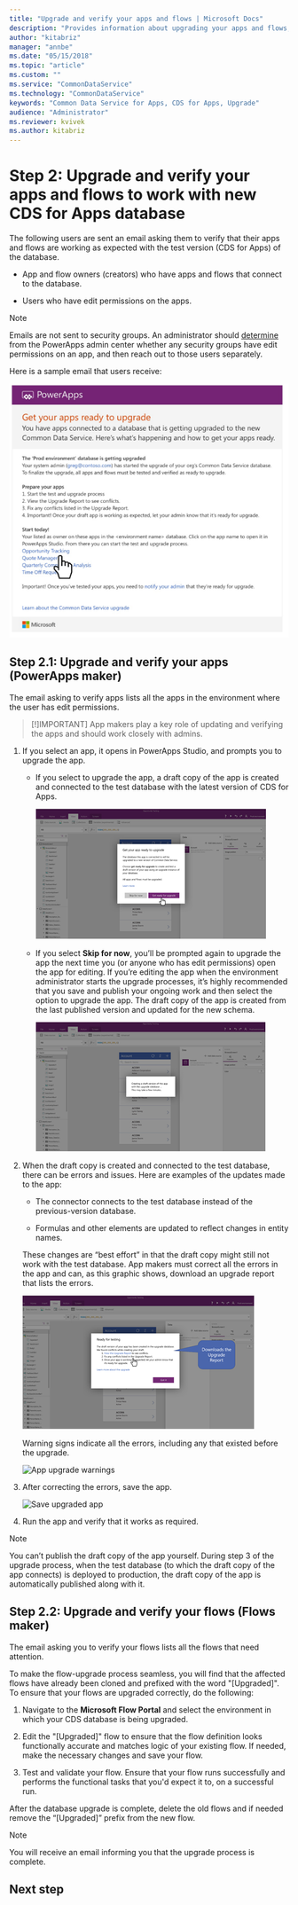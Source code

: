 ```yaml
---
title: "Upgrade and verify your apps and flows | Microsoft Docs"
description: "Provides information about upgrading your apps and flows, and then verifying it to ensure it works with the test CDS for Apps database."
author: "kitabriz"
manager: "annbe"
ms.date: "05/15/2018"
ms.topic: "article"
ms.custom: ""
ms.service: "CommonDataService"
ms.technology: "CommonDataService"
keywords: "Common Data Service for Apps, CDS for Apps, Upgrade"
audience: "Administrator"
ms.reviewer: kvivek
ms.author: kitabriz
---
```


# Step 2: Upgrade and verify your apps and flows to work with new CDS for Apps database

The following users are sent an email asking them to verify that their apps and
flows are working as expected with the test version (CDS for Apps) of the
database. 

-   App and flow owners (creators) who have apps and flows that connect to the
    database. 

-   Users who have edit permissions on the apps. 

> [!NOTE]
> Emails are not sent to security groups. An administrator should
[determine](https://docs.microsoft.com/en-us/powerapps/administrator/admin-manage-apps)
from the PowerApps admin center whether any security groups have edit
permissions on an app, and then reach out to those users separately.

Here is a sample email that users receive: 

![Sample email after database upgrade](media/upgrade-email.png)

## Step 2.1: Upgrade and verify your apps (PowerApps maker)

The email asking to verify apps lists all the apps in the environment where the
user has edit permissions.

> [!]IMPORTANT]
> App makers play a key role of updating and verifying the apps and should work
closely with admins. 

1.  If you select an app, it opens in PowerApps Studio, and prompts you to
    upgrade the app.

    - If you select to upgrade the app, a draft copy of the app is created and
        connected to the test database with the latest version of CDS for Apps.

        ![Upgrade app](media/upgrade-app-01.png)

    - If you select **Skip for now**, you’ll be prompted again to upgrade the app
    the next time you (or anyone who has edit permissions) open the app for
    editing. If you’re editing the app when the environment administrator starts
    the upgrade processes, it’s highly recommended that you save and publish
    your ongoing work and then select the option to upgrade the app. The draft
    copy of the app is created from the last published version and updated for
    the new schema.

        ![App draft version](media/upgrade-app-02.png)


1.  When the draft copy is created and connected to the test database, there can
    be errors and issues. Here are examples of the updates made to the app: 

    -   The connector connects to the test database instead of the previous-version
    database. 

    -   Formulas and other elements are updated to reflect changes in entity names. 

    These changes are “best effort” in that the draft copy might still not work with the test database. App makers must correct all the errors in the app and can, as this graphic shows, download an upgrade report that lists the errors.

    ![Download app upgrade report](media/download-app-upgrade-report.png)

    Warning signs indicate all the errors, including any that existed before the upgrade. 

    ![App upgrade warnings](media/app-upgrade-warnings.jpeg)

1.  After correcting the errors, save the app. 

    ![Save upgraded app](./media/save-upgraded-app.jpeg)

1.  Run the app and verify that it works as required.  

> [!NOTE]  
> You can’t publish the draft copy of the app yourself. During step 3 of the upgrade process, when the test database (to which the draft copy of the app connects) is deployed to production, the draft copy of the app is automatically published along with it.

## Step 2.2: Upgrade and verify your flows (Flows maker)

The email asking you to verify your flows lists all the flows that need
attention.

To make the flow-upgrade process seamless, you will find that the affected flows
have already been cloned and prefixed with the word "[Upgraded]". To ensure that
your flows are upgraded correctly, do the following:

1.  Navigate to the **Microsoft Flow Portal** and select the environment in
    which your CDS database is being upgraded.

2.  Edit the "[Upgraded]" flow to ensure that the flow definition looks
    functionally accurate and matches logic of your existing flow. If needed,
    make the necessary changes and save your flow.

3.  Test and validate your flow. Ensure that your flow runs successfully and
    performs the functional tasks that you'd expect it to, on a successful run.

After the database upgrade is complete, delete the old flows and if needed
remove the “[Upgraded]” prefix from the new flow.

> [!NOTE]
> You will receive an email informing you that the upgrade process is complete.

## Next step

